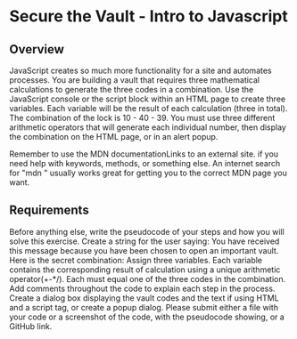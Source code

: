# Secure the Vault - Intro to Javascript
## Overview
JavaScript creates so much more functionality for a site and automates processes. You are building a vault that requires three mathematical calculations to generate the three codes in a combination. Use the JavaScript console or the script block within an HTML page to create three variables. Each variable will be the result of each calculation (three in total). The combination of the lock is 10 - 40 - 39. You must use three different arithmetic operators that will generate each individual number, then display the combination on the HTML page, or in an alert popup.

Remember to use the MDN documentationLinks to an external site. if you need help with keywords, methods, or something else. An internet search for "mdn <thing you are trying to do>" usually works great for getting you to the correct MDN page you want.

## Requirements
Before anything else, write the pseudocode of your steps and how you will solve this exercise.
Create a string for the user saying: You have received this message because you have been chosen to open an important vault. Here is the secret combination:
Assign three variables. Each variable contains the corresponding result of calculation using a unique arithmetic operator(+-*/). Each must equal one of the three codes in the combination.
Add comments throughout the code to explain each step in the process.
Create a dialog box displaying the vault codes and the text if using HTML and a script tag, or create a popup dialog.
Please submit either a file with your code or a screenshot of the code, with the pseudocode showing, or a GitHub link.
